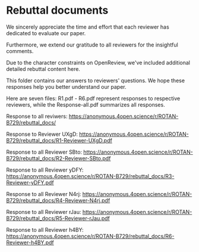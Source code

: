 # Rebuttal documents

We sincerely appreciate the time and effort that each reviewer has dedicated to evaluate our paper. 

Furthermore, we extend our gratitude to all reviewers for the insightful comments. 

Due to the character constraints on OpenReview, we've included additional detailed rebuttal content here. 

This folder contains our answers to reviewers' questions. We hope these responses help you better understand our paper. 

Here are seven files: R1.pdf - R6.pdf represent responses to respective reviewers, while the Response-all.pdf summarizes all responses.

Response to all reviwers: https://anonymous.4open.science/r/ROTAN-B729/rebuttal_docs/

Response to Reviewer UXgD: https://anonymous.4open.science/r/ROTAN-B729/rebuttal_docs/R1-Reviewer-UXgD.pdf

Response to all Reviewer SBto: https://anonymous.4open.science/r/ROTAN-B729/rebuttal_docs/R2-Reviewer-SBto.pdf

Response to all Reviewer yDFY: https://anonymous.4open.science/r/ROTAN-B729/rebuttal_docs/R3-Reviewer-yDFY.pdf

Response to all Reviewer N4rj: https://anonymous.4open.science/r/ROTAN-B729/rebuttal_docs/R4-Reviewer-N4rj.pdf

Response to all Reviewer rJau: https://anonymous.4open.science/r/ROTAN-B729/rebuttal_docs/R5-Reviewer-rJau.pdf

Response to all Reviewer h4BY: https://anonymous.4open.science/r/ROTAN-B729/rebuttal_docs/R6-Reviewer-h4BY.pdf